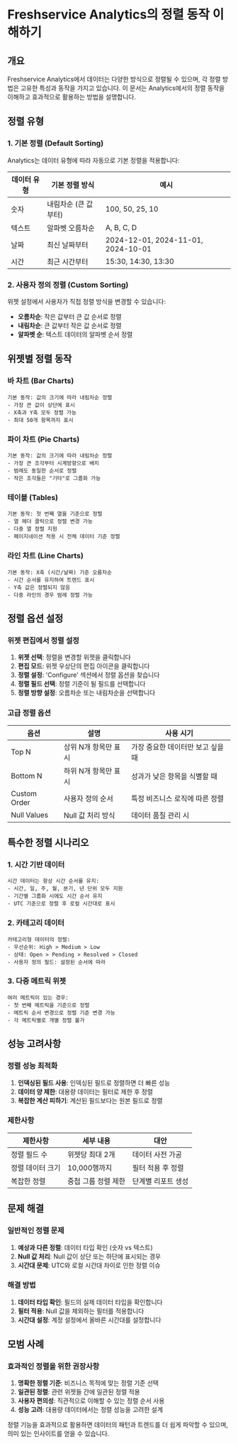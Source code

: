 # Freshservice Analytics의 정렬 동작 이해하기

## 개요

Freshservice Analytics에서 데이터는 다양한 방식으로 정렬될 수 있으며, 각 정렬 방법은 고유한 특성과 동작을 가지고 있습니다. 이 문서는 Analytics에서의 정렬 동작을 이해하고 효과적으로 활용하는 방법을 설명합니다.

## 정렬 유형

### 1. 기본 정렬 (Default Sorting)

Analytics는 데이터 유형에 따라 자동으로 기본 정렬을 적용합니다:

<div className="table-container">

| 데이터 유형 | 기본 정렬 방식 | 예시 |
|------------|---------------|------|
| 숫자 | 내림차순 (큰 값부터) | 100, 50, 25, 10 |
| 텍스트 | 알파벳 오름차순 | A, B, C, D |
| 날짜 | 최신 날짜부터 | 2024-12-01, 2024-11-01, 2024-10-01 |
| 시간 | 최근 시간부터 | 15:30, 14:30, 13:30 |

</div>

### 2. 사용자 정의 정렬 (Custom Sorting)

위젯 설정에서 사용자가 직접 정렬 방식을 변경할 수 있습니다:

- **오름차순**: 작은 값부터 큰 값 순서로 정렬
- **내림차순**: 큰 값부터 작은 값 순서로 정렬
- **알파벳 순**: 텍스트 데이터의 알파벳 순서 정렬

## 위젯별 정렬 동작

### 바 차트 (Bar Charts)

```text
기본 동작: 값의 크기에 따라 내림차순 정렬
- 가장 큰 값이 상단에 표시
- X축과 Y축 모두 정렬 가능
- 최대 50개 항목까지 표시
```

### 파이 차트 (Pie Charts)

```text
기본 동작: 값의 크기에 따라 내림차순 정렬
- 가장 큰 조각부터 시계방향으로 배치
- 범례도 동일한 순서로 정렬
- 작은 조각들은 "기타"로 그룹화 가능
```

### 테이블 (Tables)

```text
기본 동작: 첫 번째 열을 기준으로 정렬
- 열 헤더 클릭으로 정렬 변경 가능
- 다중 열 정렬 지원
- 페이지네이션 적용 시 전체 데이터 기준 정렬
```

### 라인 차트 (Line Charts)

```text
기본 동작: X축 (시간/날짜) 기준 오름차순
- 시간 순서를 유지하여 트렌드 표시
- Y축 값은 정렬되지 않음
- 다중 라인의 경우 범례 정렬 가능
```

## 정렬 옵션 설정

### 위젯 편집에서 정렬 설정

1. **위젯 선택**: 정렬을 변경할 위젯을 클릭합니다
2. **편집 모드**: 위젯 우상단의 편집 아이콘을 클릭합니다
3. **정렬 설정**: 'Configure' 섹션에서 정렬 옵션을 찾습니다
4. **정렬 필드 선택**: 정렬 기준이 될 필드를 선택합니다
5. **정렬 방향 설정**: 오름차순 또는 내림차순을 선택합니다

### 고급 정렬 옵션

<div className="table-container">

| 옵션 | 설명 | 사용 시기 |
|-----|------|----------|
| Top N | 상위 N개 항목만 표시 | 가장 중요한 데이터만 보고 싶을 때 |
| Bottom N | 하위 N개 항목만 표시 | 성과가 낮은 항목을 식별할 때 |
| Custom Order | 사용자 정의 순서 | 특정 비즈니스 로직에 따른 정렬 |
| Null Values | Null 값 처리 방식 | 데이터 품질 관리 시 |

</div>

## 특수한 정렬 시나리오

### 1. 시간 기반 데이터

```text
시간 데이터는 항상 시간 순서를 유지:
- 시간, 일, 주, 월, 분기, 년 단위 모두 지원
- 기간별 그룹화 시에도 시간 순서 유지
- UTC 기준으로 정렬 후 로컬 시간대로 표시
```

### 2. 카테고리 데이터

```text
카테고리형 데이터의 정렬:
- 우선순위: High > Medium > Low
- 상태: Open > Pending > Resolved > Closed
- 사용자 정의 필드: 설정된 순서에 따라
```

### 3. 다중 메트릭 위젯

```text
여러 메트릭이 있는 경우:
- 첫 번째 메트릭을 기준으로 정렬
- 메트릭 순서 변경으로 정렬 기준 변경 가능
- 각 메트릭별로 개별 정렬 불가
```

## 성능 고려사항

### 정렬 성능 최적화

1. **인덱싱된 필드 사용**: 인덱싱된 필드로 정렬하면 더 빠른 성능
2. **데이터 양 제한**: 대용량 데이터는 필터로 제한 후 정렬
3. **복잡한 계산 피하기**: 계산된 필드보다는 원본 필드로 정렬

### 제한사항

<div className="table-container">

| 제한사항 | 세부 내용 | 대안 |
|---------|-----------|------|
| 정렬 필드 수 | 위젯당 최대 2개 | 데이터 사전 가공 |
| 정렬 데이터 크기 | 10,000행까지 | 필터 적용 후 정렬 |
| 복잡한 정렬 | 중첩 그룹 정렬 제한 | 단계별 리포트 생성 |

</div>

## 문제 해결

### 일반적인 정렬 문제

1. **예상과 다른 정렬**: 데이터 타입 확인 (숫자 vs 텍스트)
2. **Null 값 처리**: Null 값이 상단 또는 하단에 표시되는 경우
3. **시간대 문제**: UTC와 로컬 시간대 차이로 인한 정렬 이슈

### 해결 방법

1. **데이터 타입 확인**: 필드의 실제 데이터 타입을 확인합니다
2. **필터 적용**: Null 값을 제외하는 필터를 적용합니다
3. **시간대 설정**: 계정 설정에서 올바른 시간대를 설정합니다

## 모범 사례

### 효과적인 정렬을 위한 권장사항

1. **명확한 정렬 기준**: 비즈니스 목적에 맞는 정렬 기준 선택
2. **일관된 정렬**: 관련 위젯들 간에 일관된 정렬 적용
3. **사용자 편의성**: 직관적으로 이해할 수 있는 정렬 순서 사용
4. **성능 고려**: 대용량 데이터에서는 정렬 성능을 고려한 설계

정렬 기능을 효과적으로 활용하면 데이터의 패턴과 트렌드를 더 쉽게 파악할 수 있으며, 의미 있는 인사이트를 얻을 수 있습니다.